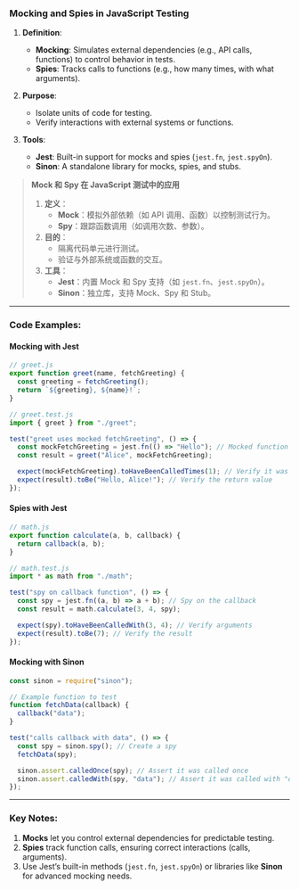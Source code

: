 ### Mocking and Spies in JavaScript Testing

<audio src="..\..\mp3\1.  Definition..mp3"></audio>

1. **Definition**:  
   - **Mocking**: Simulates external dependencies (e.g., API calls, functions) to control behavior in tests.  
   - **Spies**: Tracks calls to functions (e.g., how many times, with what arguments).

2. **Purpose**:  
   - Isolate units of code for testing.  
   - Verify interactions with external systems or functions.  

3. **Tools**:  
   - **Jest**: Built-in support for mocks and spies (`jest.fn`, `jest.spyOn`).  
   - **Sinon**: A standalone library for mocks, spies, and stubs.

> **Mock 和 Spy 在 JavaScript 测试中的应用**  
>
> <audio src="..\..\mp3\定义：     - Mock：.mp3"></audio>
>
> 1. **定义**：  
>    - **Mock**：模拟外部依赖（如 API 调用、函数）以控制测试行为。  
>    - **Spy**：跟踪函数调用（如调用次数、参数）。  
> 2. **目的**：  
>    - 隔离代码单元进行测试。  
>    - 验证与外部系统或函数的交互。  
> 3. **工具**：  
>    - **Jest**：内置 Mock 和 Spy 支持（如 `jest.fn`、`jest.spyOn`）。  
>    - **Sinon**：独立库，支持 Mock、Spy 和 Stub。

---

### Code Examples:

#### **Mocking with Jest**
```javascript
// greet.js
export function greet(name, fetchGreeting) {
  const greeting = fetchGreeting();
  return `${greeting}, ${name}!`;
}

// greet.test.js
import { greet } from "./greet";

test("greet uses mocked fetchGreeting", () => {
  const mockFetchGreeting = jest.fn(() => "Hello"); // Mocked function
  const result = greet("Alice", mockFetchGreeting);

  expect(mockFetchGreeting).toHaveBeenCalledTimes(1); // Verify it was called
  expect(result).toBe("Hello, Alice!"); // Verify the return value
});
```

#### **Spies with Jest**
```javascript
// math.js
export function calculate(a, b, callback) {
  return callback(a, b);
}

// math.test.js
import * as math from "./math";

test("spy on callback function", () => {
  const spy = jest.fn((a, b) => a + b); // Spy on the callback
  const result = math.calculate(3, 4, spy);

  expect(spy).toHaveBeenCalledWith(3, 4); // Verify arguments
  expect(result).toBe(7); // Verify the result
});
```

#### **Mocking with Sinon**
```javascript
const sinon = require("sinon");

// Example function to test
function fetchData(callback) {
  callback("data");
}

test("calls callback with data", () => {
  const spy = sinon.spy(); // Create a spy
  fetchData(spy);

  sinon.assert.calledOnce(spy); // Assert it was called once
  sinon.assert.calledWith(spy, "data"); // Assert it was called with "data"
});
```

---

### Key Notes:
1. **Mocks** let you control external dependencies for predictable testing.  
2. **Spies** track function calls, ensuring correct interactions (calls, arguments).  
3. Use Jest’s built-in methods (`jest.fn`, `jest.spyOn`) or libraries like **Sinon** for advanced mocking needs.